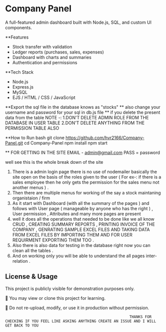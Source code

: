 # Company Panel

A full-featured admin dashboard built with Node.js, SQL, and custom UI components.

**Features
- Stock transfer with validation
- Ledger reports (purchases, sales, expenses)
- Dashboard with charts and summaries
- Authentication and permissions

**Tech Stack
- Node.js
- Express.js
- MySQL
- EJS / HTML / CSS / JavaScript


**Export the sql file in the database knows as "stocks"
** also change your username and password for your sql in db.js file 
** if you delete the present data from the table NOTE -: 1.DON'T DELETE ADMIN ROLE FROM THE DATABASE IN USER TABLE 
                                                         2.DON'T DELETE ANYTHING FROM THE PERMISSION TABLE ALSO 

**How to Run
bash
git clone https://github.com/hvr2166/Company-Panel.git
cd Company-Panel
npm install
npm start

** FOR GETTING IN THE SITE 
EMAIL - admin@gmail.com
PASS = password

well see this is the whole break down of the site 
1. There is a admin login page there is no use of nodemailer basically the site open on the basis of the roles given to the user ( For ex-: if there is a sales employee then he only gets the permission for the sales menu not another menus ) .
2. Then there are multiple menus for working of the say a stock maintaning organistaion / firm
3. As it start with Dashboard (with all the summary of the pages ) and follows with User page ( manageable by anyone who has the right )  , User permission , Attributes and many more pages are present
4. well it does all the operations that needed to be done like we all know CRUD , CREATING SUMMARY REPORTS , PRINTING INVOICE OF THE COMPANY , GENRATING SAMPLE EXCEL FILES AND TAKING DATA FROM EXCEL FILES BY IMPORTING THEM AND FOR USER REQUIRMENT EXPORTING THEM TOO .
5. Also there is also data for testing  in the database right now you can clean all the tables .
6. And on working only you will be able to understand the all pages inter-relation .



## License & Usage

This project is publicly visible for demonstration purposes only.

📁 You may view or clone this project for learning.

🚫 Do not re-upload, modify, or use it in production without permission.




                                                            THANKS FOR CHECKING IF YOU FEEL LIKE ASKING ANYTHING CREATE AN ISSUE AND I WILL GET BACK TO YOU 
